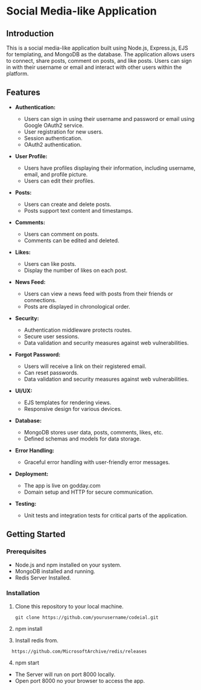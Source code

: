 # Social Media-like Application

## Introduction

This is a social media-like application built using Node.js, Express.js, EJS for templating, and MongoDB as the database. The application allows users to connect, share posts, comment on posts, and like posts. Users can sign in with their username or email and interact with other users within the platform.

## Features

- **Authentication:**
  - Users can sign in using their username and password or email using Google OAuth2 service.
  - User registration for new users.
  - Session authentication.
  - OAuth2 authentication.

- **User Profile:**
  - Users have profiles displaying their information, including username, email, and profile picture.
  - Users can edit their profiles.

- **Posts:**
  - Users can create and delete posts.
  - Posts support text content and timestamps.

- **Comments:**
  - Users can comment on posts.
  - Comments can be edited and deleted.

- **Likes:**
  - Users can like posts.
  - Display the number of likes on each post.

- **News Feed:**
  - Users can view a news feed with posts from their friends or connections.
  - Posts are displayed in chronological order.

- **Security:**
  - Authentication middleware protects routes.
  - Secure user sessions.
  - Data validation and security measures against web vulnerabilities.

- **Forgot Password:**
  - Users will receive a link on their registered email.
  - Can reset passwords.
  - Data validation and security measures against web vulnerabilities.

- **UI/UX:**
  - EJS templates for rendering views.
  - Responsive design for various devices.

- **Database:**
  - MongoDB stores user data, posts, comments, likes, etc.
  - Defined schemas and models for data storage.

- **Error Handling:**
  - Graceful error handling with user-friendly error messages.

- **Deployment:**
  - The app is live on godday.com
  - Domain setup and HTTP for secure communication.

- **Testing:**
  - Unit tests and integration tests for critical parts of the application.

## Getting Started

### Prerequisites

- Node.js and npm installed on your system.
- MongoDB installed and running.
- Redis Server Installed.

### Installation

1. Clone this repository to your local machine.

   ```shell
   git clone https://github.com/yourusername/codeial.git
   
2. npm install

3. Install redis from.

 ```shell
   https://github.com/MicrosoftArchive/redis/releases
```

4. npm start
- The Server will run on port 8000 locally.
- Open port 8000 no your browser to access the app.

